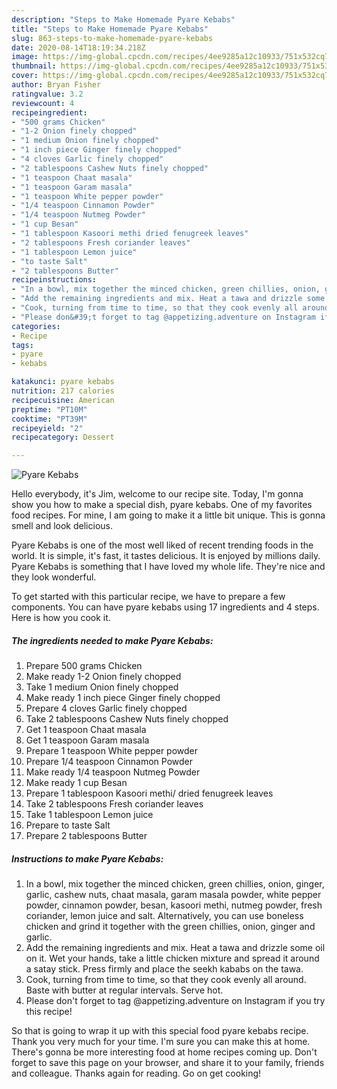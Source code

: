 ```yaml
---
description: "Steps to Make Homemade Pyare Kebabs"
title: "Steps to Make Homemade Pyare Kebabs"
slug: 863-steps-to-make-homemade-pyare-kebabs
date: 2020-08-14T18:19:34.218Z
image: https://img-global.cpcdn.com/recipes/4ee9285a12c10933/751x532cq70/pyare-kebabs-recipe-main-photo.jpg
thumbnail: https://img-global.cpcdn.com/recipes/4ee9285a12c10933/751x532cq70/pyare-kebabs-recipe-main-photo.jpg
cover: https://img-global.cpcdn.com/recipes/4ee9285a12c10933/751x532cq70/pyare-kebabs-recipe-main-photo.jpg
author: Bryan Fisher
ratingvalue: 3.2
reviewcount: 4
recipeingredient:
- "500 grams Chicken"
- "1-2 Onion finely chopped"
- "1 medium Onion finely chopped"
- "1 inch piece Ginger finely chopped"
- "4 cloves Garlic finely chopped"
- "2 tablespoons Cashew Nuts finely chopped"
- "1 teaspoon Chaat masala"
- "1 teaspoon Garam masala"
- "1 teaspoon White pepper powder"
- "1/4 teaspoon Cinnamon Powder"
- "1/4 teaspoon Nutmeg Powder"
- "1 cup Besan"
- "1 tablespoon Kasoori methi dried fenugreek leaves"
- "2 tablespoons Fresh coriander leaves"
- "1 tablespoon Lemon juice"
- "to taste Salt"
- "2 tablespoons Butter"
recipeinstructions:
- "In a bowl, mix together the minced chicken, green chillies, onion, ginger, garlic, cashew nuts, chaat masala, garam masala powder, white pepper powder, cinnamon powder, besan, kasoori methi, nutmeg powder, fresh coriander, lemon juice and salt. Alternatively, you can use boneless chicken and grind it together with the green chillies, onion, ginger and garlic."
- "Add the remaining ingredients and mix. Heat a tawa and drizzle some oil on it. Wet your hands, take a little chicken mixture and spread it around a satay stick. Press firmly and place the seekh kababs on the tawa."
- "Cook, turning from time to time, so that they cook evenly all around. Baste with butter at regular intervals. Serve hot."
- "Please don&#39;t forget to tag @appetizing.adventure on Instagram if you try this recipe!"
categories:
- Recipe
tags:
- pyare
- kebabs

katakunci: pyare kebabs 
nutrition: 217 calories
recipecuisine: American
preptime: "PT10M"
cooktime: "PT39M"
recipeyield: "2"
recipecategory: Dessert

---
```



![Pyare Kebabs](https://img-global.cpcdn.com/recipes/4ee9285a12c10933/751x532cq70/pyare-kebabs-recipe-main-photo.jpg)

Hello everybody, it's Jim, welcome to our recipe site. Today, I'm gonna show you how to make a special dish, pyare kebabs. One of my favorites food recipes. For mine, I am going to make it a little bit unique. This is gonna smell and look delicious.

Pyare Kebabs is one of the most well liked of recent trending foods in the world. It is simple, it's fast, it tastes delicious. It is enjoyed by millions daily. Pyare Kebabs is something that I have loved my whole life. They're nice and they look wonderful.




To get started with this particular recipe, we have to prepare a few components. You can have pyare kebabs using 17 ingredients and 4 steps. Here is how you cook it.

<!--inarticleads1-->

##### The ingredients needed to make Pyare Kebabs:

1. Prepare 500 grams Chicken
1. Make ready 1-2 Onion finely chopped
1. Take 1 medium Onion finely chopped
1. Make ready 1 inch piece Ginger finely chopped
1. Prepare 4 cloves Garlic finely chopped
1. Take 2 tablespoons Cashew Nuts finely chopped
1. Get 1 teaspoon Chaat masala
1. Get 1 teaspoon Garam masala
1. Prepare 1 teaspoon White pepper powder
1. Prepare 1/4 teaspoon Cinnamon Powder
1. Make ready 1/4 teaspoon Nutmeg Powder
1. Make ready 1 cup Besan
1. Prepare 1 tablespoon Kasoori methi/ dried fenugreek leaves
1. Take 2 tablespoons Fresh coriander leaves
1. Take 1 tablespoon Lemon juice
1. Prepare to taste Salt
1. Prepare 2 tablespoons Butter




<!--inarticleads2-->

##### Instructions to make Pyare Kebabs:

1. In a bowl, mix together the minced chicken, green chillies, onion, ginger, garlic, cashew nuts, chaat masala, garam masala powder, white pepper powder, cinnamon powder, besan, kasoori methi, nutmeg powder, fresh coriander, lemon juice and salt. Alternatively, you can use boneless chicken and grind it together with the green chillies, onion, ginger and garlic.
1. Add the remaining ingredients and mix. Heat a tawa and drizzle some oil on it. Wet your hands, take a little chicken mixture and spread it around a satay stick. Press firmly and place the seekh kababs on the tawa.
1. Cook, turning from time to time, so that they cook evenly all around. Baste with butter at regular intervals. Serve hot.
1. Please don&#39;t forget to tag @appetizing.adventure on Instagram if you try this recipe!




So that is going to wrap it up with this special food pyare kebabs recipe. Thank you very much for your time. I'm sure you can make this at home. There's gonna be more interesting food at home recipes coming up. Don't forget to save this page on your browser, and share it to your family, friends and colleague. Thanks again for reading. Go on get cooking!
